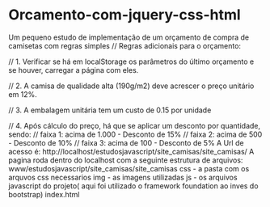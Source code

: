 # Orcamento-com-jquery-css-html
Um pequeno estudo de implementação de um orçamento de compra de camisetas com regras simples
// Regras adicionais para o orçamento:

// 1. Verificar se há em localStorage os parâmetros do último orçamento e se houver, carregar a página com eles.

// 2. A camisa de qualidade alta (190g/m2) deve acrescer o preço unitário em 12%.

// 3. A embalagem unitária tem um custo de 0.15 por unidade

// 4. Após cálculo do preço, há que se aplicar um desconto por quantidade, sendo: 
    // faixa 1: acima de 1.000 - Desconto de 15%
    // faixa 2: acima de 500 - Desconto de 10%
    // faixa 3: acima de 100 - Desconto de 5%
A Url de acesso é: http://localhost/estudosjavascript/site_camisas/site_camisas/
A pagina roda dentro do localhost com a seguinte estrutura de arquivos:
www/estudosjavascript/site_camisas/site_camisas
css - a pasta com os arquvos css necessarios
img -  as imagens utilizadas
js  - os arquivos javascript do projeto( aqui foi utilizado o framework foundation ao inves do bootstrap)
index.html
